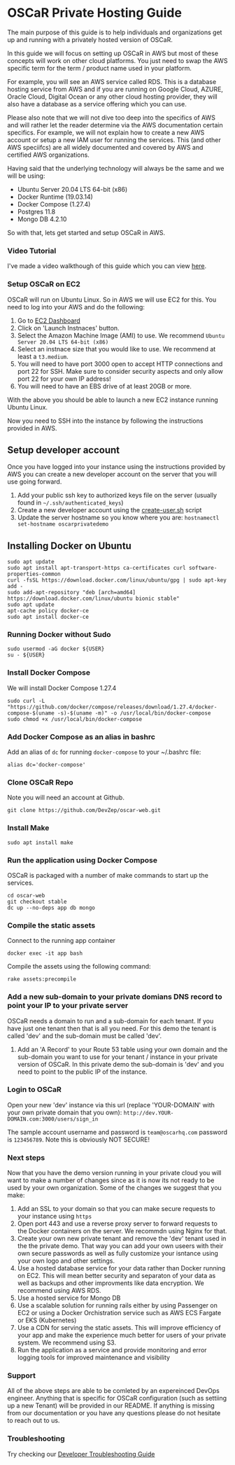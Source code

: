 # OSCaR Private Hosting Guide

The main purpose of this guide is to help individuals and organizations get up and running with a privately hosted version of OSCaR.

In this guide we will focus on setting up OSCaR in AWS but most of these concepts will work on other cloud platforms. You just need to swap the AWS specific term for the term / product name used in your platform.

For example, you will see an AWS service called RDS. This is a database hosting service from AWS and if you are running on Google Cloud, AZURE, Oracle Cloud, Digital Ocean or any other cloud hosting provider, they will also have a database as a service offering which you can use.

Please also note that we will not dive too deep into the specifics of AWS and will rather let the reader determine via the AWS documentation certain specifics. For example, we will not explain how to create a new AWS account or setup a new IAM user for running the services. This (and other AWS speciifcs) are all widely documented and covered by AWS and certified AWS organizations.

Having said that the underlying technology will always be the same and we will be using:

* Ubuntu Server 20.04 LTS 64-bit (x86)
* Docker Runtime  (19.03.14)
* Docker Compose (1.27.4)
* Postgres 11.8
* Mongo DB 4.2.10

So with that, lets get started and setup OSCaR in AWS.

### Video Tutorial

I've made a video walkthough of this guide which you can view [here](https://www.youtube.com/watch?v=HGyn8rWH-24).

### Setup OSCaR on EC2

OSCaR will run on Ubuntu Linux. So in AWS we will use EC2 for this. You need to log into your AWS and do the following:

1. Go to [EC2 Dashboard](https://ap-southeast-1.console.aws.amazon.com/ec2/v2/home)
1. Click on 'Launch Instnaces' button.
1. Select the Amazon Machine Image (AMI) to use. We recommend `Ubuntu Server 20.04 LTS 64-bit (x86)`
1. Select an instnace size that you would like to use. We recommend at least a `t3.medium`.
1. You will need to have port 3000 open to accept HTTP connections and port 22 for SSH. Make sure to consider security aspects and only allow port 22 for your own IP address!
1. You will need to have an EBS drive of at least 20GB or more.

With the above you should be able to launch a new EC2 instance running Ubuntu Linux.

Now you need to SSH into the instance by following the instructions provided in AWS.

## Setup developer account

Once you have logged into your instance using the instructions provided by AWS you can create a new developer account on the server that you will use going forward.

1. Add your public ssh key to authorized keys file on the server (usually found in `~/.ssh/authenticated_keys`)
1. Create a new developer account using the [create-user.sh](./create-user.sh) script
1. Update the server hostname so you know where you are: `hostnamectl set-hostname oscarprivatedemo`

## Installing Docker on Ubuntu

```
sudo apt update
sudo apt install apt-transport-https ca-certificates curl software-properties-common
curl -fsSL https://download.docker.com/linux/ubuntu/gpg | sudo apt-key add -
sudo add-apt-repository "deb [arch=amd64] https://download.docker.com/linux/ubuntu bionic stable"
sudo apt update
apt-cache policy docker-ce
sudo apt install docker-ce
```

### Running Docker without Sudo

```
sudo usermod -aG docker ${USER}
su - ${USER}
```

### Install Docker Compose

We will install Docker Compose 1.27.4

```
sudo curl -L "https://github.com/docker/compose/releases/download/1.27.4/docker-compose-$(uname -s)-$(uname -m)" -o /usr/local/bin/docker-compose
sudo chmod +x /usr/local/bin/docker-compose
```

### Add Docker Compose as an alias in bashrc

Add an alias of `dc` for running `docker-compose` to your ~/.bashrc file:

```
alias dc='docker-compose'
```

### Clone OSCaR Repo

Note you will need an account at Github.

```
git clone https://github.com/DevZep/oscar-web.git
```

### Install Make

```
sudo apt install make
```

### Run the application using Docker Compose

OSCaR is packaged with a number of make commands to start up the services.

```
cd oscar-web
git checkout stable
dc up --no-deps app db mongo
```

### Compile the static assets

Connect to the running app container

```
docker exec -it app bash
```

Compile the assets using the following command:

```
rake assets:precompile
```
### Add a new sub-domain to your private domians DNS record to point your IP to your private server

OSCaR needs a domain to run and a sub-domain for each tenant. If you have just one tenant then that is all you need. For this demo the tenant is called 'dev' and the sub-domain must be called 'dev'.

1. Add an 'A Record' to your Route 53 table using your own domain and the sub-domain you want to use for your tenant / instance in your private version of OSCaR. In this private demo the sub-domain is 'dev' and you need to point to the public IP of the instance.

### Login to OSCaR

Open your new 'dev' instance via this url (replace 'YOUR-DOMAIN' with your own private domain that you own): `http://dev.YOUR-DOMAIN.com:3000/users/sign_in`

The sample account username and password is `team@oscarhq.com` password is `123456789`. Note this is obviously NOT SECURE!

### Next steps

Now that you have the demo version running in your private cloud you will want to make a number of changes since as it is now its not ready to be used by your own organization. Some of the changes we suggest that you make:

1. Add an SSL to your domain so that you can make secure requests to your instance using `https`
1. Open port 443 and use a reverse proxy server to forward requests to the Docker containers on the server. We recommdn using Nginx for that.
1. Create your own new private tenant and remove the 'dev' tenant used in the the private demo. That way you can add your own useers with their own secure passwords as well as fully customize your isntance using your own logo and other settings.
1. Use a hosted database service for your data rather than Docker running on EC2. This will mean better security and separaton of your data as well as backups and other improvments like data encryption. We recommend using AWS RDS.
1. Use a hosted service for Mongo DB
1. Use a scalable solution for running rails either by using Passenger on EC2 or using a Docker Orchistration service such as AWS ECS Fargate or EKS (Kubernetes)
1. Use a CDN for serving the static assets. This will improve efficiency of your app and make the experience much better for users of your private system. We recommend using S3.
1. Run the application as a service and provide monitoring and error logging tools for improved maintenance and visibility

### Support

All of the above steps are able to be comleted by an expereinced DevOps engineer. Anything that is specific for OSCaR configuration (such as settiing up a new Tenant) will be provided in our README. If anything is missing from our documentation or you have any questions please do not hesitate to reach out to us.

### Troubleshooting

Try checking our [Developer Troubleshooting Guide](../developer/README.md#troubleshooting)
